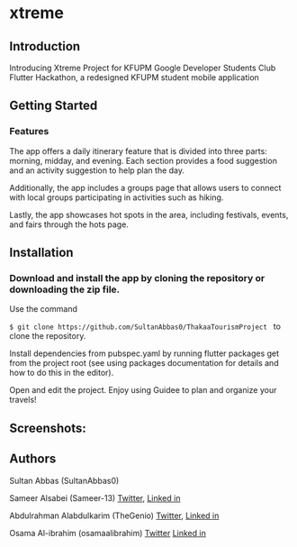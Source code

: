 # xtreme


## Introduction
Introducing Xtreme Project for KFUPM Google Developer Students Club Flutter Hackathon, a redesigned KFUPM student mobile application

## Getting Started

### Features
The app offers a daily itinerary feature that is divided into three parts: morning, midday, and evening. Each section provides a food suggestion and an activity suggestion to help plan the day. 

Additionally, the app includes a groups page that allows users to connect with local groups participating in activities such as hiking. 

Lastly, the app showcases hot spots in the area, including festivals, events, and fairs through the hots page.

## Installation
### Download and install the app by cloning the repository or downloading the zip file. 

Use the command 

```$ git clone https://github.com/SultanAbbas0/ThakaaTourismProject ``` to clone the repository.

Install dependencies from pubspec.yaml by running flutter packages get from the project root (see using packages documentation for details and how to do this in the editor).

Open and edit the project. Enjoy using Guidee to plan and organize your travels!

## Screenshots:

## Authors
Sultan Abbas (SultanAbbas0)

Sameer Alsabei (Sameer-13) [Twitter](https://mobile.twitter.com/Sameer_Alsabei), [Linked in](https://www.linkedin.com/in/sameer-alsabea-610291239/)

Abdulrahman Alabdulkarim (TheGenio) [Twitter](https://twitter.com/GenioOwO), [Linked in](https://www.linkedin.com/in/abdulrahman-ak/)

Osama Al-ibrahim (osamaalibrahim) [Twitter](https://twitter.com/alibrahim_77) [Linked in](https://www.linkedin.com/in/osama-alibrahim-4bb854227)
